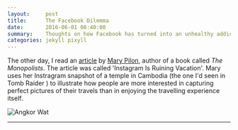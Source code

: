 ```yaml
---
layout:     post
title:      The Facebook Dilemma
date:       2016-06-01 08:40:00
summary:    Thoughts on how Facebook has turned into an unhealthy addiction. And how I cannot really steer clear of it. 
categories: jekyll pixyll
---
```


The other day, I read an [article](https://backchannel.com/instagram-is-ruining-vacation-701086a67440?token=O0Y5FECEQlIMw53q#.4zwbne57l) by [Mary Pilon](http://marypilon.com/), author of a book called _The Monopolists_. The article was called 'Instagram Is Ruining Vacation'. Mary uses her Instragram snapshot of a temple in Cambodia (the one I'd seen in Tomb Raider ) to illustrate how people are more interested in capturing perfect pictures of their travels than in enjoying the travelling experience itself. 

![Angkor Wat](https://github.com/darthbhyrava/write/blob/gh-pages/images/angkorwat.png "The Picturesque Temple")

***